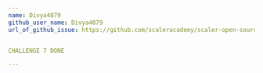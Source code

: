 ```yaml
---
name: Divya4879
github_user_name: Divya4879
url_of_github_issue: https://github.com/scaleracademy/scaler-open-source-september-challenge/issues/116


CHALLENGE 7 DONE

---
```


